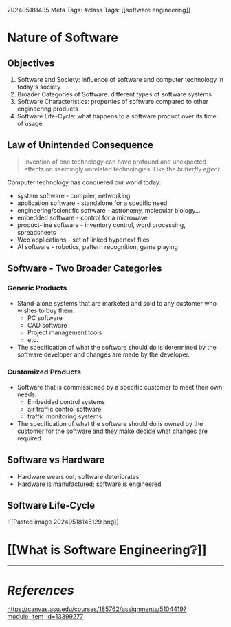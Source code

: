 202405181435
Meta Tags: #class
Tags: [[software engineering]]

# Nature of Software

## Objectives

1. Software and Society: influence of software and computer technology in today's society
2. Broader Categories of Software: different types of software systems
3. Software Characteristics: properties of software compared to other engineering products
4. Software Life-Cycle: what happens to a software product over its time of usage

## Law of Unintended Consequence

>Invention of one technology can have profound and unexpected effects on seemingly unrelated technologies. Like the *butterfly effect*. 

Computer technology has conquered our world today:

- system software - compiler, networking
- application software - standalone for a specific need
- engineering/scientific software - astronomy, molecular biology...
- embedded software - control for a microwave
- product-line software - inventory control, word processing, spreadsheets
- Web applications - set of linked hypertext files
- AI software - robotics, pattern recognition, game playing

## Software - Two Broader Categories

### Generic Products

- Stand-alone systems that are marketed and sold to any customer who wishes to buy them.
	- PC software
	- CAD software
	- Project management tools
	- etc.
- The specification of what the software should do is determined by the software developer and changes are made by the developer.

### Customized Products

- Software that is commissioned by a specific customer to meet their own needs.
	- Embedded control systems
	- air traffic control software
	- traffic monitoring systems
- The specification of what the software should do is owned by the customer for the software and they make decide what changes are required.

## Software vs Hardware

- Hardware wears out; software deteriorates
- Hardware is manufactured; software is engineered

## Software Life-Cycle

![[Pasted image 20240518145129.png]]

# [[What is Software Engineering❔]]



---
# *References*
https://canvas.asu.edu/courses/185762/assignments/5104419?module_item_id=13399277